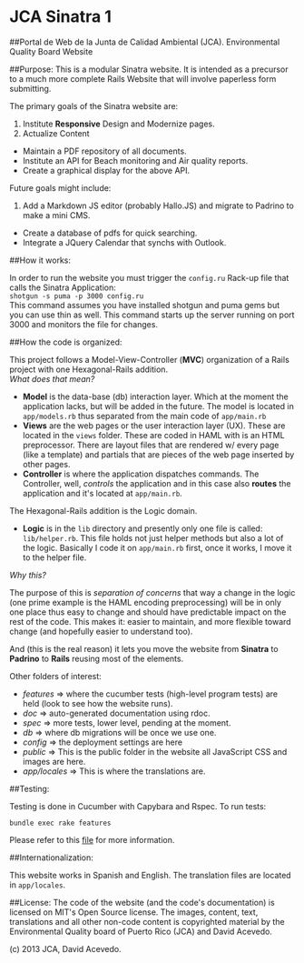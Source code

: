 JCA Sinatra 1
=============

##Portal de Web de la Junta de Calidad Ambiental (JCA).
Environmental Quality Board Website


##Purpose:
This is a modular Sinatra website. It is intended as a precursor to a much more complete Rails Website that will involve paperless form submitting.

The primary goals of the Sinatra website are:

1. Institute **Responsive** Design and Modernize pages.
2. Actualize Content
- Maintain a PDF repository of all documents.
- Institute an API for Beach monitoring and Air quality reports.
- Create a graphical display for the above API.

Future goals might include:  

1. Add a Markdown JS editor (probably Hallo.JS) and migrate to Padrino to make a mini CMS.
- Create a database of pdfs for quick searching.
- Integrate a JQuery Calendar that synchs with Outlook.



##How it works:

In order to run the website you must trigger the `config.ru` Rack-up file that calls the Sinatra Application:  
    `shotgun -s puma -p 3000 config.ru`  
This command assumes you have installed shotgun and puma gems but you can use thin as well. This command starts up the server running on port 3000 and monitors the file for changes. 

##How the code is organized:

This project follows a Model-View-Controller (**MVC**) organization of a Rails project with one Hexagonal-Rails addition.  
_What does that mean?_

- **Model** is the data-base (db) interaction layer. Which at the moment the application lacks, but will be added in the future. The model is located in `app/models.rb` thus separated from the main code of `app/main.rb`
- **Views** are the web pages or the user interaction layer (UX). These are located in the `views` folder. These are coded in HAML with is an HTML preprocessor. There are layout files that are rendered w/ every page (like a template) and partials that are pieces of the web page inserted by other pages.
- **Controller** is where the application dispatches commands. The Controller, well, _controls_ the application and in this case also **routes** the application and it's located at `app/main.rb`.

The Hexagonal-Rails addition is the Logic domain. 

- **Logic** is in the `lib` directory and presently only one file is called: `lib/helper.rb`. This file holds not just helper methods but also a lot of the logic. Basically I code it on `app/main.rb` first, once it works, I move it to the helper file. 

_Why this?_

The purpose of this is *separation of concerns* that way a change in the logic (one prime example is the HAML encoding preprocessing) will be in only one place thus easy to change and should have predictable impact on the rest of the code.
This makes it: easier to maintain, and more flexible toward change (and hopefully easier to understand too).  

And (this is the real reason) it lets you move the website from **Sinatra** to **Padrino** to **Rails** reusing most of the elements.

Other folders of interest:

- *features* => where the cucumber tests (high-level program tests) are held (look to see how the website runs).
- *doc* => auto-generated documentation using rdoc. 
- *spec* => more tests, lower level, pending at the moment.
- *db* => where db migrations will be once we use one.
- *config* => the deployment settings are here
- *public* => This is the public folder in the website all JavaScript CSS and images are here.
- *app/locales* => This is where the translations are. 

##Testing:

Testing is done in Cucumber with Capybara and Rspec. 
To run tests:

    bundle exec rake features

Please refer to this [file][1] for more information.

##Internationalization:

This website works in Spanish and English. The translation files are located in `app/locales`. 

##License:
The code of the website (and the code's documentation) is licensed on MIT's Open Source license. 
The images, content, text, translations and all other non-code content is copyrighted material by the Environmental Quality board of Puerto Rico (JCA) and David Acevedo.

[1]: /TestingReadMe.md

(c) 2013 JCA, David Acevedo.